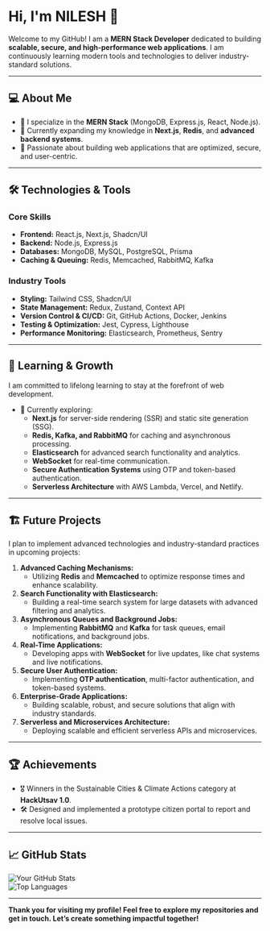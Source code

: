 # Hi, I'm NILESH 👋  

Welcome to my GitHub! I am a **MERN Stack Developer** dedicated to building **scalable, secure, and high-performance web applications**. I am continuously learning modern tools and technologies to deliver industry-standard solutions.  

---

## 💻 About Me  

- 🚀 I specialize in the **MERN Stack** (MongoDB, Express.js, React, Node.js).  
- 📖 Currently expanding my knowledge in **Next.js**, **Redis**, and **advanced backend systems**.  
- 🎯 Passionate about building web applications that are optimized, secure, and user-centric.  

---

## 🛠️ Technologies & Tools  

### Core Skills  
- **Frontend:** React.js, Next.js, Shadcn/UI  
- **Backend:** Node.js, Express.js  
- **Databases:** MongoDB, MySQL, PostgreSQL, Prisma  
- **Caching & Queuing:** Redis, Memcached, RabbitMQ, Kafka  

### Industry Tools  
- **Styling:** Tailwind CSS, Shadcn/UI  
- **State Management:** Redux, Zustand, Context API  
- **Version Control & CI/CD:** Git, GitHub Actions, Docker, Jenkins  
- **Testing & Optimization:** Jest, Cypress, Lighthouse  
- **Performance Monitoring:** Elasticsearch, Prometheus, Sentry  

---

## 🌱 Learning & Growth  

I am committed to lifelong learning to stay at the forefront of web development.  
- 📘 Currently exploring:  
  - **Next.js** for server-side rendering (SSR) and static site generation (SSG).  
  - **Redis, Kafka, and RabbitMQ** for caching and asynchronous processing.  
  - **Elasticsearch** for advanced search functionality and analytics.  
  - **WebSocket** for real-time communication.  
  - **Secure Authentication Systems** using OTP and token-based authentication.  
  - **Serverless Architecture** with AWS Lambda, Vercel, and Netlify.  

---

## 🏗️ Future Projects  

I plan to implement advanced technologies and industry-standard practices in upcoming projects:  
1. **Advanced Caching Mechanisms:**  
   - Utilizing **Redis** and **Memcached** to optimize response times and enhance scalability.  
2. **Search Functionality with Elasticsearch:**  
   - Building a real-time search system for large datasets with advanced filtering and analytics.  
3. **Asynchronous Queues and Background Jobs:**  
   - Implementing **RabbitMQ** and **Kafka** for task queues, email notifications, and background jobs.  
4. **Real-Time Applications:**  
   - Developing apps with **WebSocket** for live updates, like chat systems and live notifications.  
5. **Secure User Authentication:**  
   - Implementing **OTP authentication**, multi-factor authentication, and token-based systems.  
6. **Enterprise-Grade Applications:**  
   - Building scalable, robust, and secure solutions that align with industry standards.  
7. **Serverless and Microservices Architecture:**  
   - Deploying scalable and efficient serverless APIs and microservices.  

---

## 🏆 Achievements  

- 🎖️ Winners in the Sustainable Cities & Climate Actions category at **HackUtsav 1.0**.  
- 🛠️ Designed and implemented a prototype citizen portal to report and resolve local issues.  

---

## 📈 GitHub Stats  

![Your GitHub Stats](https://github-readme-stats.vercel.app/api?username=your-github-username&show_icons=true&theme=radical)  
![Top Languages](https://github-readme-stats.vercel.app/api/top-langs/?username=your-github-username&layout=compact&theme=radical)  

---

**Thank you for visiting my profile! Feel free to explore my repositories and get in touch. Let’s create something impactful together!**
